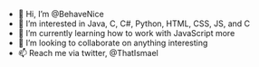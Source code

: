 - 👋 Hi, I’m @BehaveNice
- 👀 I’m interested in Java, C, C#, Python, HTML, CSS, JS, and C
- 🌱 I’m currently learning how to work with JavaScript more
- 💞️ I’m looking to collaborate on anything interesting
- 📫 Reach me via twitter, @ThatIsmael

<!---
BehaveNice/BehaveNice is a ✨ special ✨ repository because its `README.md` (this file) appears on your GitHub profile.
You can click the Preview link to take a look at your changes.
--->
